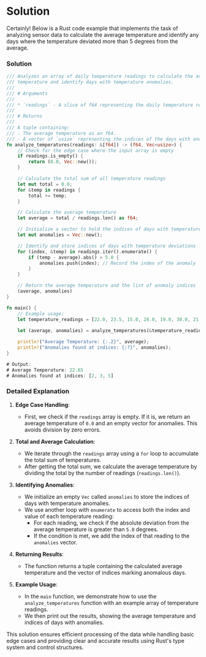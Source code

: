 # Solution

Certainly! Below is a Rust code example that implements the task of analyzing sensor data to calculate the average temperature and identify any days where the temperature deviated more than 5 degrees from the average.

### Solution

```rust
/// Analyzes an array of daily temperature readings to calculate the average
/// temperature and identify days with temperature anomalies.
///
/// # Arguments
///
/// * `readings` - A slice of f64 representing the daily temperature readings.
///
/// # Returns
///
/// A tuple containing:
/// - The average temperature as an f64.
/// - A vector of `usize` representing the indices of the days with anomalies.
fn analyze_temperatures(readings: &[f64]) -> (f64, Vec<usize>) {
    // Check for the edge case where the input array is empty
    if readings.is_empty() {
        return (0.0, Vec::new());
    }

    // Calculate the total sum of all temperature readings
    let mut total = 0.0;
    for &temp in readings {
        total += temp;
    }

    // Calculate the average temperature
    let average = total / readings.len() as f64;

    // Initialize a vector to hold the indices of days with temperature anomalies
    let mut anomalies = Vec::new();

    // Identify and store indices of days with temperature deviations
    for (index, &temp) in readings.iter().enumerate() {
        if (temp - average).abs() > 5.0 {
            anomalies.push(index); // Record the index of the anomaly
        }
    }

    // Return the average temperature and the list of anomaly indices
    (average, anomalies)
}

fn main() {
    // Example usage:
    let temperature_readings = [22.0, 23.5, 15.0, 28.0, 19.0, 30.0, 21.0, 18.0, 25.0, 20.0];
    
    let (average, anomalies) = analyze_temperatures(&temperature_readings);

    println!("Average Temperature: {:.2}", average);
    println!("Anomalies found at indices: {:?}", anomalies);
}

# Output:
# Average Temperature: 22.65
# Anomalies found at indices: [2, 3, 5]
```

### Detailed Explanation

1. **Edge Case Handling**:
   - First, we check if the `readings` array is empty. If it is, we return an average temperature of `0.0` and an empty vector for anomalies. This avoids division by zero errors.

2. **Total and Average Calculation**:
   - We iterate through the `readings` array using a `for` loop to accumulate the total sum of temperatures.
   - After getting the total sum, we calculate the average temperature by dividing the total by the number of readings (`readings.len()`).

3. **Identifying Anomalies**:
   - We initialize an empty `Vec` called `anomalies` to store the indices of days with temperature anomalies.
   - We use another loop with `enumerate` to access both the index and value of each temperature reading:
     - For each reading, we check if the absolute deviation from the average temperature is greater than `5.0` degrees.
     - If the condition is met, we add the index of that reading to the `anomalies` vector.

4. **Returning Results**:
   - The function returns a tuple containing the calculated average temperature and the vector of indices marking anomalous days.

5. **Example Usage**:
   - In the `main` function, we demonstrate how to use the `analyze_temperatures` function with an example array of temperature readings.
   - We then print out the results, showing the average temperature and indices of days with anomalies.

This solution ensures efficient processing of the data while handling basic edge cases and providing clear and accurate results using Rust's type system and control structures.